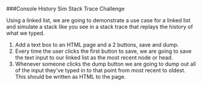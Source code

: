 ###Console History Sim Stack Trace Challenge

Using a linked list, we are going to demonstrate a use case for a linked list and simulate a stack like you see in a stack trace that replays the history of what we typed.

1. Add a text box to an HTML page and a 2 buttons, save and dump.
2. Every time the user clicks the first button to save, we are going to save the text input to our linked list as the most recent node or head.
3. Whenever someone clicks the dump button we are going to dump out all of the input they've typed in to that point from most recent to oldest. This should be written as HTML to the page.